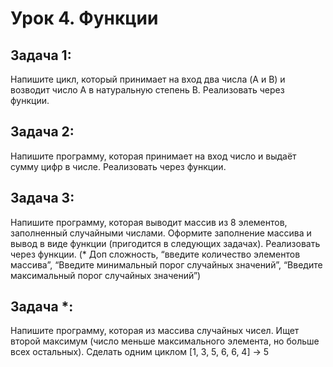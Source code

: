 # Урок 4. Функции
## Задача 1: 
Напишите цикл, который принимает на вход два числа (A и B) и возводит число A в натуральную степень B. Реализовать через функции.
## Задача 2: 
Напишите программу, которая принимает на вход число и выдаёт сумму цифр в числе. Реализовать через функции.
## Задача 3: 
Напишите программу, которая выводит массив из 8 элементов, заполненный случайными числами. Оформите заполнение массива и вывод в виде функции (пригодится в следующих задачах). Реализовать через функции. (* Доп сложность, “введите количество элементов массива”, “Введите минимальный порог случайных значений”, “Введите максимальный порог случайных значений”)
## Задача *: 
Напишите программу, которая из массива случайных чисел. Ищет второй максимум (число меньше максимального элемента, но больше всех остальных). Сделать одним циклом
[1, 3, 5, 6, 6, 4] -> 5